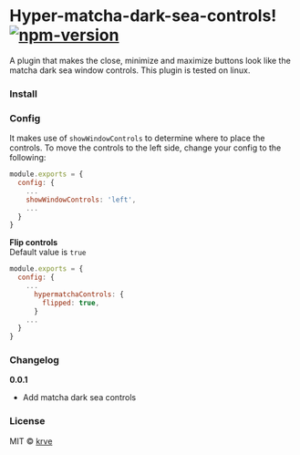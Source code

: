 # Hyper-matcha-dark-sea-controls! [![npm-version][npm-badge]][npm-link]

A plugin that makes the close, minimize and maximize buttons look like the matcha dark sea window controls. This plugin is tested on linux.

### Install

### Config

It makes use of `showWindowControls` to determine where to place the controls. To move the controls to the left side, change your config to the following:
```javascript
module.exports = {
  config: {
    ...
    showWindowControls: 'left',
    ...
  }
}
```

**Flip controls**  
Default value is `true`

```javascript
module.exports = {
  config: {
    ...
      hypermatchaControls: {
        flipped: true,
      }
    ...
  }
}
```

### Changelog
**0.0.1**
- Add matcha dark sea controls

### License

MIT © [krve][author]

[screenshot]: https://user-images.githubusercontent.com/31135704/80696951-72436100-8a95-11ea-9df3-f4af0359eb35.png
[npm-badge]:  https://img.shields.io/npm/v/hyper-matcha-controls.svg?style=flat-square
[npm-link]:   https://www.npmjs.com/package/hyper-matcha-controls
[author]:     https://github.com/alfonsocv12
[base-on]:    https://github.com/krve/hyper-matcha-controls
